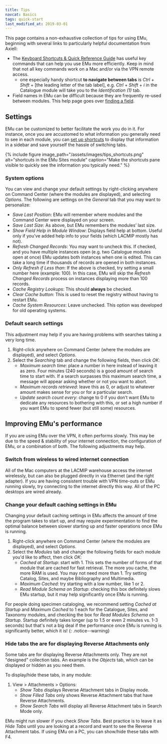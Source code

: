 ```yaml
---
title: Tips
navcat: Basics
tags: quick-start
last_modified_at: 2019-03-01
---
```

This page contains a non-exhaustive collection of tips for using EMu, beginning with several links to particularly helpful documentation from Axiell:

- The [Keyboard Shortcuts & Quick Reference Guide](http://help.emu.axiell.com/latest/en/Resources/Downloads/Quick%20Reference%20Guide/EMu_QuickRef_Guide_IE_20170629.pdf) has useful key commands that can help you use EMu more efficiently. Keep in mind that not all key commands work on a Mac and/or via the VPN remote access.
    - one especially handy shortcut **to navigate between tabs** is *Ctrl* + *Shift* + [the leading letter of the tab label], e.g. *Ctrl* + *Shift* + *i* in the Catalogue module will take you to the *Identification (1)* tab.
- Field names in EMu can be difficult because they are frequently re-used between modules. This help page goes over [finding a field](http://help.emu.axiell.com/latest/en/Topics/Common/Find%20a%20field.htm).

## Settings

EMu can be customized to better facilitate the work you do in it. For instance, once you are accustomed to what information you generally need to see in each module, you can [set up shortcuts](http://help.emu.axiell.com/latest/en/Topics/Common/Shortcuts%20View.htm?Highlight=shortcut) to display that information in a sidebar and save yourself the hassle of switching tabs.

{% include figure image_path="/assets/images/tips_shortcuts.png" alt="shortcuts in the EMu Sites module" caption="Make the shortcuts pane visible to quickly see the information you typically need." %}

### System options

You can view and change your default settings by right-clicking anywhere on Command Center (where the modules are displayed), and selecting *Options*. The following are settings on the *General* tab that you may want to personalize:
- *Save Last Position*: EMu will remember where modules and the Command Center were displayed on your screen.
- *Save Last Size*: As above, but EMu remembers the modules’ last size.
- *Show Field Help in Module Window*: Displays field help at bottom. Useful only if you’ve added help info to your fields (which LACMIP mostly has not).
- *Refresh Changed Records*: You may want to uncheck this. If checked, and you have multiple instances open (e.g. two Catalogue modules open at once) EMu updates both instances when one is edited. This can take a long time if thousands of records are opened in both instances.
- *Only Refresh if Less than*: If the above is checked, try setting a small number here (example: 100). In this case, EMu will skip the *Refresh Changed Records* process on instances displaying more than 100 records.
- *Cache Registry Lookups*: This should **always** be checked.
- *Clear Cache button*: This is used to reset the registry without having to restart EMu.
- *Cache System Resources*: Leave unchecked. This option was developed for old operating systems.

### Default search settings

This adjustment may help if you are having problems with searches taking a very long time.
1. Right-click anywhere on Command Center (where the modules are displayed), and select *Options*.
1. Select the *Searching* tab and change the following fields, then click *OK*:
    - *Maximum search time*: place a number in here instead of leaving it as zero. Four minutes (240 seconds) is a good amount of search time to start with. If a search surpasses this maximum search time, a message will appear asking whether or not you want to abort.
    - *Maximum records retrieved*: leave this as 0, or adjust to whatever amount makes sense for you or for a particular search.
    - *Update search count every*: change to 0 if you don’t want EMu to dedicate any resources to bothering with this, or set a high number if you want EMu to spend fewer (but still some) resources.

## Improving EMu's performance

If you are using EMu over the VPN, it often performs slowly. This may be due to the speed & stability of your internet connection, the configuration of EMu, or a combination of both. The following adjustments may help.

### Switch from wireless to wired internet connection

All of the Mac computers at the LACMIP warehouse access the internet wirelessly, but can also be plugged directly in via Ethernet (and the right adapter). If you are having consistent trouble with VPN time-outs or EMu running slowly, try connecting to the internet directly this way. All of the PC desktops are wired already.

### Change your default caching settings in EMu

Changing your default caching settings in EMu affects the amount of time the program takes to start up, and may require experimentation to find the optimal balance between slower starting up and faster operations once EMu is running.
1. Right-click anywhere on Command Center (where the modules are displayed), and select *Options*.
1. Select the *Modules* tab and change the following fields for each module you'd like to affect, then click *OK*:
    - *Cached at Startup*: start with 1. This sets the number of forms of that module that are cached for fast retrieval. The more you cache, the more RAM is used. You may not need more than 1. Try setting Catalog, Sites, and maybe Bibliography and Multimedia.
    - *Maximum Cached*: try starting with a low number, like 1 or 2.
    - *Read Module Schema on Startup*: checking this box definitely slows EMu startup, but it may help significantly once EMu is running.

For people doing specimen cataloging, we recommend setting *Cached at Startup* and *Maximum Cached* to 1 each for the Catalogue, Sites, and Taxonomy modules, and checking the box for *Read Modules Schema on Startup*. Startup definitely takes longer (up to 1.5 or even 2 minutes vs. 1-3 seconds) but that's not a big deal if the performance once EMu is running is significantly better, which it is!
{: .notice--warning}

### Hide tabs the are for displaying Reverse Attachments only

Some tabs are for displaying Reverse Attachments only.  They are not "designed" collection tabs. An example is the *Objects* tab, which can be displayed or hidden as you need them.

To display/hide these tabs, in any module:
1. View > Attachments > Options:
    - *Show Tabs* displays Reverse Attachment tabs in Display mode.
    - *Show Filled Tabs* only shows  Reverse Attachment tabs that have Reverse Attachments.
    - *Show Search Tabs* will display all Reverse Attachment tabs in Search Mode only.

EMu might run slower if you check *Show Tabs*.  Best practice is to leave it as *Hide Tabs* until you are looking at a record and want to see the Reverse Attachment tabs.  If using EMu on a PC, you can show/hide these tabs with F4. 
